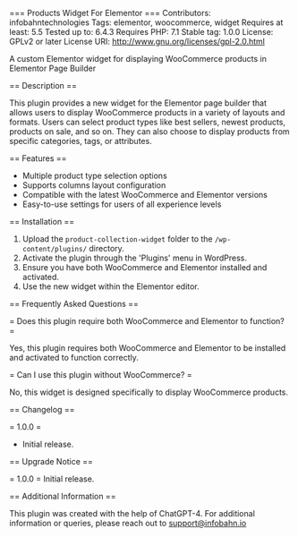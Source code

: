 === Products Widget For Elementor ===
Contributors: infobahntechnologies
Tags: elementor, woocommerce, widget
Requires at least: 5.5
Tested up to: 6.4.3
Requires PHP: 7.1
Stable tag: 1.0.0
License: GPLv2 or later
License URI: http://www.gnu.org/licenses/gpl-2.0.html

A custom Elementor widget for displaying WooCommerce products in Elementor Page Builder

== Description ==

This plugin provides a new widget for the Elementor page builder that allows users to display WooCommerce products in a variety of layouts and formats. Users can select product types like best sellers, newest products, products on sale, and so on. They can also choose to display products from specific categories, tags, or attributes.

== Features ==

* Multiple product type selection options
* Supports columns layout configuration
* Compatible with the latest WooCommerce and Elementor versions
* Easy-to-use settings for users of all experience levels

== Installation ==

1. Upload the `product-collection-widget` folder to the `/wp-content/plugins/` directory.
2. Activate the plugin through the 'Plugins' menu in WordPress.
3. Ensure you have both WooCommerce and Elementor installed and activated.
4. Use the new widget within the Elementor editor.

== Frequently Asked Questions ==

= Does this plugin require both WooCommerce and Elementor to function? =

Yes, this plugin requires both WooCommerce and Elementor to be installed and activated to function correctly.

= Can I use this plugin without WooCommerce? =

No, this widget is designed specifically to display WooCommerce products.


== Changelog ==

= 1.0.0 =
* Initial release.

== Upgrade Notice ==

= 1.0.0 =
Initial release.

== Additional Information ==

This plugin was created with the help of ChatGPT-4.
For additional information or queries, please reach out to support@infobahn.io
